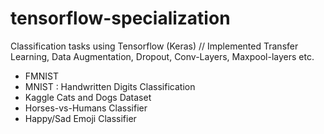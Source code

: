 # tensorflow-specialization

Classification tasks using Tensorflow (Keras)
//
Implemented Transfer Learning, Data Augmentation, Dropout, Conv-Layers, Maxpool-layers etc.

- FMNIST 
- MNIST : Handwritten Digits Classification
- Kaggle Cats and Dogs Dataset
- Horses-vs-Humans Classifier
- Happy/Sad Emoji Classifier
